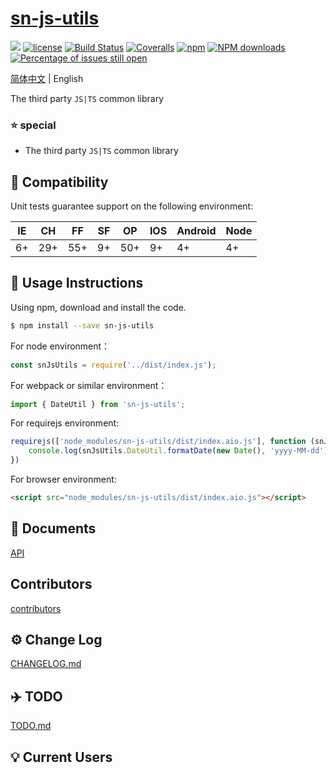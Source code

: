 # [sn-js-utils](https://github.com/CozySnail/sn-js-utils)
[![](https://img.shields.io/static/v1.svg?label=Powered%20by&message=snail&color=%3CCOLOR%3E)](https://github.com/CozySnail/sn-js-utils)
[![license](https://img.shields.io/badge/license-MIT-blue.svg)](https://github.com/CozySnail/sn-js-utils/blob/master/LICENSE)
[![Build Status](https://travis-ci.org/CozySnail/sn-js-utils.svg?branch=master)](https://travis-ci.org/CozySnail/sn-js-utils)
[![Coveralls](https://img.shields.io/coveralls/CozySnail/sn-js-utils.svg)](https://coveralls.io/github/CozySnail/sn-js-utils)
[![npm](https://img.shields.io/badge/npm-6.8.0-orange.svg)](https://www.npmjs.com/package/sn-js-utils)
[![NPM downloads](http://img.shields.io/npm/dm/sn-js-utils.svg?style=flat-square)](http://www.npmtrends.com/sn-js-utils)
[![Percentage of issues still open](http://isitmaintained.com/badge/open/CozySnail/sn-js-utils.svg)](http://isitmaintained.com/project/CozySnail/sn-js-utils "Percentage of issues still open")

[简体中文](README.md) | English

The third party `JS|TS` common library

### :star: special
 
 -  The third party `JS|TS` common library

## :pill: Compatibility
Unit tests guarantee support on the following environment:

| IE   | CH   | FF   | SF   | OP   | IOS  | Android   | Node  |
| ---- | ---- | ---- | ---- | ---- | ---- | ---- | ----- |
| 6+   | 29+ | 55+  | 9+   | 50+  | 9+   | 4+   | 4+ |

## :rocket: Usage Instructions

Using npm, download and install the code. 

```bash
$ npm install --save sn-js-utils
```

For node environment：

```js
const snJsUtils = require('../dist/index.js');
```

For webpack or similar environment：

```js
import { DateUtil } from 'sn-js-utils';
```

For requirejs environment:

```js
requirejs(['node_modules/sn-js-utils/dist/index.aio.js'], function (snJsUtils) {
    console.log(snJsUtils.DateUtil.formatDate(new Date(), 'yyyy-MM-dd'));
})
```

For browser environment:

```html
<script src="node_modules/sn-js-utils/dist/index.aio.js"></script>
```

## :bookmark_tabs: Documents
[API](./doc/api.md)

## Contributors

[contributors](https://github.com/CozySnail/sn-js-utils/graphs/contributors)

## :gear: Change Log
[CHANGELOG.md](./CHANGELOG.md)

## :airplane: TODO
[TODO.md](./TODO.md)

## :bulb: Current Users

